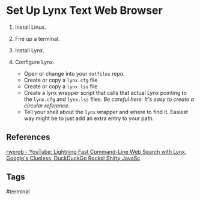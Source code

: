 # Set Up Lynx Text Web Browser

1. Install Linux.

2. Fire up a terminal.  

3. Install Lynx.  

4. Configure Lynx.  
	* Open or change into your `dotfiles` repo.  
	* Create or copy a `lynx.cfg` file
	* Create or copy a `lynx.lss` file  
	* Create a lynx wrapper script that calls that actual Lynx pointing to the `lynx.cfg` and `lynx.lss` files. *Be careful here. It's easy to create a circular reference.*  
	* Tell your shell about the `lynx` wrapper and where to find it. Easiest way might be to just add an extra entry to your path.   

	

## References
[rwxrob - YouTube: Lightning Fast Command-Line Web Search with Lynx, Google's Clueless, DuckDuckGo Rocks! Shitty JavaSc](https://www.youtube.com/watch?v=hifs83xV2PQ&t=3080s)  

## Tags
#terminal
